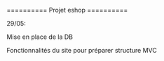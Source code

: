 


========== Projet eshop ==========

29/05:

Mise en place de la DB

Fonctionnalités du site pour préparer structure MVC























